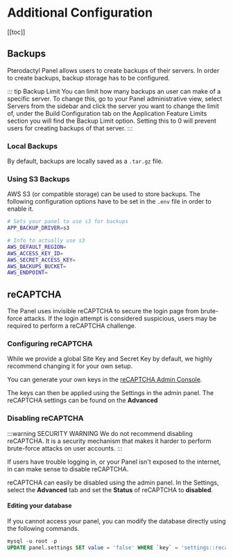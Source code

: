 # Additional Configuration

[[toc]]

## Backups

Pterodactyl Panel allows users to create backups of their servers. In order to create backups, backup storage has to be configured.

::: tip Backup Limit
You can limit how many backups an user can make of a specific server. To change this, go to your Panel administrative view, select Servers from the sidebar and click the server you want to change the limit of, under the Build Configuration tab on the Application Feature Limits section you will find the Backup Limit option. 
Setting this to 0 will prevent users for creating backups of that server.
:::

### Local Backups
By default, backups are locally saved as a `.tar.gz` file. 

### Using S3 Backups

AWS S3 (or compatible storage) can be used to store backups. The following configuration options have to be set in the `.env` file in order to enable it.

```bash
# Sets your panel to use s3 for backups
APP_BACKUP_DRIVER=s3

# Info to actually use s3
AWS_DEFAULT_REGION=
AWS_ACCESS_KEY_ID=
AWS_SECRET_ACCESS_KEY=
AWS_BACKUPS_BUCKET=
AWS_ENDPOINT=
```

## reCAPTCHA

The Panel uses invisible reCAPTCHA to secure the login page from brute-force attacks. If the login attempt is considered suspicious, users may be required to perform a reCAPTCHA challenge.

### Configuring reCAPTCHA

While we provide a global Site Key and Secret Key by default, we highly recommend changing it for your own setup.

You can generate your own keys in the [reCAPTCHA Admin Console](https://www.google.com/recaptcha/admin).

The keys can then be applied using the Settings in the admin panel. The reCAPTCHA settings can be found on the **Advanced** 

### Disabling reCAPTCHA

:::warning SECURITY WARNING
We do not recommend disabling reCAPTCHA. It is a security mechanism that makes it harder to perform brute-force attacks on user accounts.
:::

If users have trouble logging in, or your Panel isn't exposed to the internet, in can make sense to disable reCAPTCHA.

reCAPTCHA can easily be disabled using the admin panel. In the Settings, select the **Advanced** tab and set the **Status** of reCAPTCHA to **disabled**.

#### Editing your database

If you cannot access your panel, you can modify the database directly using the following commands.


```sql
mysql -u root -p
UPDATE panel.settings SET value = 'false' WHERE `key` = 'settings::recaptcha:enabled';
```
